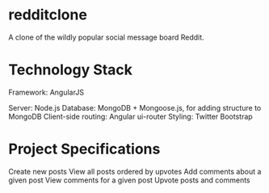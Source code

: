 # redditclone
A clone of the wildly popular social message board Reddit. 

# Technology Stack
Framework: AngularJS

Server: Node.js
Database: MongoDB + Mongoose.js, for adding structure to MongoDB
Client-side routing: Angular ui-router
Styling: Twitter Bootstrap

# Project Specifications
Create new posts
View all posts ordered by upvotes
Add comments about a given post
View comments for a given post
Upvote posts and comments

